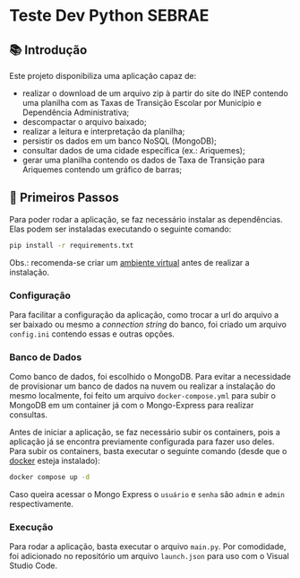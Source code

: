 # Teste Dev Python SEBRAE

## 📚 Introdução
Este projeto disponibiliza uma aplicação capaz de:
- realizar o download de um arquivo zip à partir do site do INEP contendo uma planilha com as Taxas de Transição Escolar por Município e Dependência Administrativa;
- descompactar o arquivo baixado;
- realizar a leitura e interpretação da planilha;
- persistir os dados em um banco NoSQL (MongoDB);
- consultar dados de uma cidade específica (ex.: Ariquemes);
- gerar uma planilha contendo os dados de Taxa de Transição para Ariquemes contendo um gráfico de barras;

## 🔧 Primeiros Passos
Para poder rodar a aplicação, se faz necessário instalar as dependências. Elas podem ser instaladas executando o seguinte comando:

```bash
pip install -r requirements.txt
```

Obs.: recomenda-se criar um [ambiente virtual](https://docs.python.org/pt-br/3/library/venv.html) antes de realizar a instalação.

### Configuração
Para facilitar a configuração da aplicação, como trocar a url do arquivo a ser baixado ou mesmo a *connection string* do banco, foi criado um arquivo `config.ini` contendo essas e outras opções.

### Banco de Dados
Como banco de dados, foi escolhido o MongoDB. Para evitar a necessidade de provisionar um banco de dados na nuvem ou realizar a instalação do mesmo localmente, foi feito um arquivo `docker-compose.yml` para subir o MongoDB em um container já com o Mongo-Express para realizar consultas.

Antes de iniciar a aplicação, se faz necessário subir os containers, pois a aplicação já se encontra previamente configurada para fazer uso deles. Para subir os containers, basta executar o seguinte comando (desde que o [docker](https://www.docker.com) esteja instalado):

```bash
docker compose up -d
```

Caso queira acessar o Mongo Express o `usuário` e `senha` são `admin` e `admin` respectivamente.

### Execução
Para rodar a aplicação, basta executar o arquivo `main.py`. Por comodidade, foi adicionado no repositório um arquivo `launch.json` para uso com o Visual Studio Code.